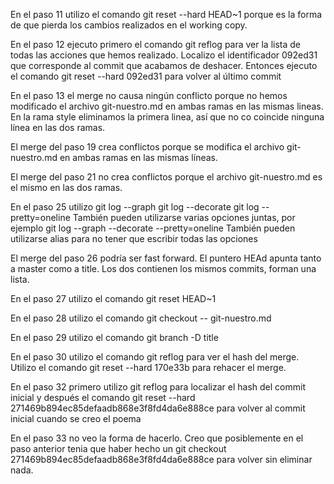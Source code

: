 En el paso 11 utilizo el comando git reset --hard HEAD~1 porque es la forma de que pierda los cambios realizados en el working copy.

En el paso 12 ejecuto primero el comando git reflog para ver la lista de todas las acciones que hemos realizado.
Localizo el identificador 092ed31 que corresponde al commit que acabamos de deshacer.
Entonces ejecuto el comando git reset --hard 092ed31 para volver al último commit

En el paso 13 el merge no causa ningún conflicto porque no hemos modificado el archivo git-nuestro.md en ambas ramas en las mismas lineas.
En la rama style eliminamos la primera linea, así que no co coincide ninguna línea en las dos ramas.

El merge del paso 19 crea conflictos porque se modifica el archivo git-nuestro.md en ambas ramas en las mismas líneas.

El merge del paso 21 no crea conflictos porque el archivo git-nuestro.md es el mismo en las dos ramas.

En el paso 25 utilizo git log --graph
                      git log --decorate
                      git log --pretty=oneline
También pueden utilizarse varias opciones juntas, por ejemplo git log --graph --decorate --pretty=oneline
También pueden utilizarse alias para no tener que escribir todas las opciones

El merge del paso 26 podría ser fast forward. El puntero HEAd apunta tanto a master como a title. Los dos contienen los mismos commits, forman una lista.

En el paso 27 utilizo el comando git reset HEAD~1

En el paso 28 utilizo el comando git checkout -- git-nuestro.md

En el paso 29 utilizo el comando git branch -D title

En el paso 30 utilizo el comando git reflog para ver el hash del merge. Utilizo el comando git reset --hard 170e33b para rehacer el merge.

En el paso 32 primero utilizo git reflog para localizar el hash del commit inicial
y después el comando git reset --hard 271469b894ec85defaadb868e3f8fd4da6e888ce para volver al commit inicial cuando se creo el poema

En el paso 33 no veo la forma de hacerlo. Creo que posiblemente en el paso anterior tenia que haber hecho
 un git checkout 271469b894ec85defaadb868e3f8fd4da6e888ce para volver sin eliminar nada.


